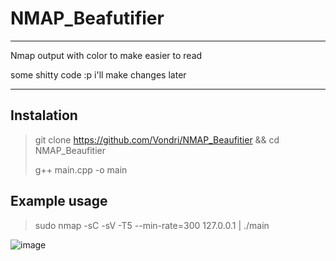 # NMAP_Beafutifier
<hr>
Nmap output with color to make easier to read 

some shitty code :p i'll make changes later
<hr>

## Instalation

> git clone https://github.com/Vondri/NMAP_Beaufitier && cd NMAP_Beaufitier
> 
> g++ main.cpp -o main

## Example usage

> sudo nmap -sC -sV -T5 --min-rate=300 127.0.0.1 | ./main

![image](https://github.com/Vondri/NMAP_Beafutifier/assets/56918032/9c191340-f5c8-4df5-9c2a-17ed0309302d)
